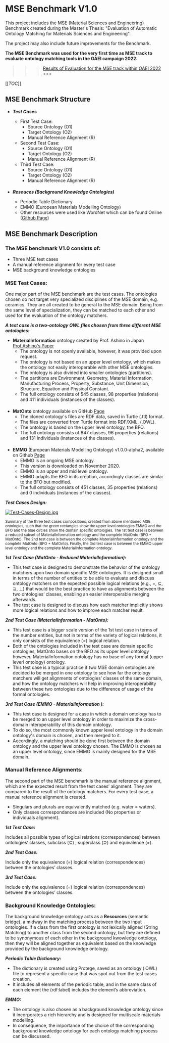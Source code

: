 # MSE Benchmark V1.0

This project includes the MSE (Material Sciences and Engineering) Benchmark created during the Master's Thesis: "Evaluation of Automatic Ontology Matching for Materials Sciences and Engineering".

The project may also include future improvements for the Benchmark.

**The MSE Benchmark was used for the very first time as MSE track to evaluate ontology matching tools in the OAEI campaign 2022:**
>>> [Results of Evaluation for the MSE track within OAEI 2022](Results/OAEI2022/OAEI2022_results.md) <<<

[[_TOC_]]

## MSE Benchmark Structure

- ***Test Cases***
    - First Test Case: 
        - Source Ontology (O1)
        - Target Ontology (O2)
        - Manual Reference Alignment (R) 
    - Second Test Case: 
        - Source Ontology (O1)
        - Target Ontology (O2)
        - Manual Reference Alignment (R)
    - Third Test Case: 
        - Source Ontology (O1)
        - Target Ontology (O2)
        - Manual Reference Alignment (R)  
        ####

- ***Resouces (Background Knowledge Ontologies)***
    - Periodic Table Dictionary
    - EMMO (European Materials Modelling Ontology)
    - Other resources were used like WordNet which can be found Online ([Github Page](https://github.com/AgreementMakerLight/AML-Project/tree/master/AgreementMakerLight/store/knowledge))

## MSE Benchmark Description

### The MSE benchmark V1.0 consists of:

 - Three MSE test cases
 - A manual reference alignment for every test case
 - MSE background knowledge ontologies

### MSE Test Cases:

One major part of the MSE benchmark are the test cases. The ontologies chosen do not target very specialized disciplines of the MSE domain, e.g. ceramics. They are all created to be general to the MSE domain. Being from the same level of specialization, they can be matched to each other and used for the evaluation of the ontology matchers.

***A test case is a two-ontology OWL files chosen from three different MSE ontologies:***

 - **MaterialInformation** ontology created by Prof. Ashino in Japan [Prof.Ashino's Paper](https://pdfs.semanticscholar.org/7f0a/d9346c8664bbb9e7d60c1efbd663a7790cdb.pdf?_ga=2.38778980.631833280.1600761428-1848885946.1600761428)
   - The ontology is not openly available, however, it was provided upon request. 
   - The ontology is not based on an upper level ontology, which makes the ontology not easily interoperable with other MSE ontologies. 
   - The ontology is also divided into smaller ontologies (partitions). 
   - The partitions are Environment, Geometry, Material Information, Manufacturing Process, Property, Substance, Unit Dimension, Structure, Equation and Physical Constant. 
   - The full ontology consists of 545 classes, 98 properties (relations) and 411 individuals (instances of the classes).
####
 - **MatOnto** ontology available on GitHub [Page](https://github.com/inovexcorp/MatOnto-Ontologies)
   - The cloned ontology's files are RDF data, saved in Turtle (.ttl) format. 
   - The files are converted from Turtle format into RDF/XML, (.OWL).
   - The ontology is based on the upper level ontology, the BFO. 
   - The full ontology consists of 847 classes, 96 properties (relations) and 131 individuals (instances of the classes).
####
- **EMMO** (European Materials Modelling Ontology) v1.0.0-alpha2, available on Github [Page](https://github.com/emmo-repo/EMMO)
    - EMMO is an ongoing MSE ontology.
    - This version is downloaded on November 2020.
    - EMMO is an upper and mid level ontology.
    - EMMO adapts the BFO in its creation, accordingly classes are similar to the BFO but modified.
    - The full ontology consists of 451 classes, 35 properties (relations) and 0 individuals (instances of the classes).

***Test Cases Design:***

[![Test-Cases-Design.jpg](https://i.postimg.cc/3NXxfmK9/Test-Cases-Design.jpg)](https://postimg.cc/YLS7h4Lm)

<sup>Summary of the three test cases compositions, created from above mentioned MSE ontologies, such that the green rectangles show the upper level ontologies EMMO and the BFO and the blue circles show the domain specific ontologies. The 1st test case is between a reduced subset of MaterialInformation ontology and  the complete MatOnto (BFO + MatOnto). The 2nd test case is between the complete MaterialInformation ontology and the complete MatOnto (BFO + MatOnto). Finally, the 3rd test case is between the EMMO upper level ontology and the complete MaterialInformation ontology.</sup>


***1st Test Case (MatOnto - Reduced MaterialInformation):***

 - This test case is designed to demonstrate the behavior of the ontology matchers upon two domain specific MSE ontologies. It is designed small in terms of the number of entities to be able to evaluate and discuss ontology matchers on the expected possible logical relations (e.g., =, ⊆, ⊇, ⊥) that would be the best practice to have as alignments between the two ontologies’ classes, enabling an easier interoperable merging afterwards.
 - The test case is designed to discuss how each matcher implicitly shows more logical relations and how to improve each matcher result.

***2nd Test Case (MaterialInformation - MatOnto):***
 - This test case is a bigger scale version of the 1st test case in terms of the number entities, but not in terms of the variety of logical relations, it only consists of the equivalence (=) logical relation.
 - Both of the ontologies included in the test case are domain specific ontologies, MatOnto bases on the BFO as its upper level ontology however, MaterialInformation ontology has no base of any formal (upper leverl ontology) ontology.
 - This test case is a typical practice if two MSE domain ontologies are decided to be merged in one ontology to see how far the ontology matchers will get alignments of ontologies’ classes of the same domain, and how the ontology matchers will help in improving interoperability between these two ontologies due to the difference of usage of the formal ontologies.

***3rd Test Case (EMMO - MaterialInformation ):***
 - This test case is designed for a case in which a domain ontology has to be merged to an upper level ontology in order to maximize the cross-domain interoperability of this domain ontology. 
 - To do so, the most commonly known upper level ontology in the domain ontology's domain is chosen, and then merged to it. 
 - Accordingly, a matching should be done first between the domain ontology and the upper level ontology chosen.
The EMMO is chosen as an upper level ontology, since EMMO is mainly designed for the MSE domain.

### Manual Reference Alignments:
The second part of the MSE benchmark is the manual reference alignment, which are the expected result from the test cases’ alignment. They are compared to the result of the ontology matchers. For every test case, a manual reference alignment is created.

- Singulars and plurals are equivalently matched (e.g. water = waters).
- Only classes correspondances are included (No properties or individuals alignment).


***1st Test Case:***

Includes all possible types of logical relations (correspondences) between ontologies’ classes, subclass (⊆) , superclass (⊇) and equivalence (=).
        
***2nd Test Case:***

Include only the equivalence (=) logical relation (correspondences) between the ontologies’ classes.
    
***3rd Test Case:***

Include only the equivalence (=) logical relation (correspondences) between the ontologies’ classes.


### Background Knowledge Ontologies:

The background knowledge ontology acts as a **Resources** (semantic bridge), a midway in the matching process between the two input ontologies. If a class from the first ontology is not lexically aligned (String Matching) to another class from the second ontology, but they are defined to be synonymous of each other in the background kwowledge ontology, then they will be aligned together as equivalent based on the knowledge provided by the background knowledge ontology.

***Periodic Table Dictionary:***
    
 - The dictionary is created using Protege, saved as an ontology (.OWL) file to represent a specific case that was spot out from the test cases creation. 
 - It includes all elements of the periodic table, and in the same class of each element the (rdf:label) includes the element’s abbreviation.
    
    
***EMMO:***

 - The ontology is also chosen as a background knowledge ontology since it incorporates a rich hierarchy and is designed for multiscale materials modelling.
 - In consequence, the importance of the choice of the corresponding background knowledge ontology for each ontology matching process can be discussed.
